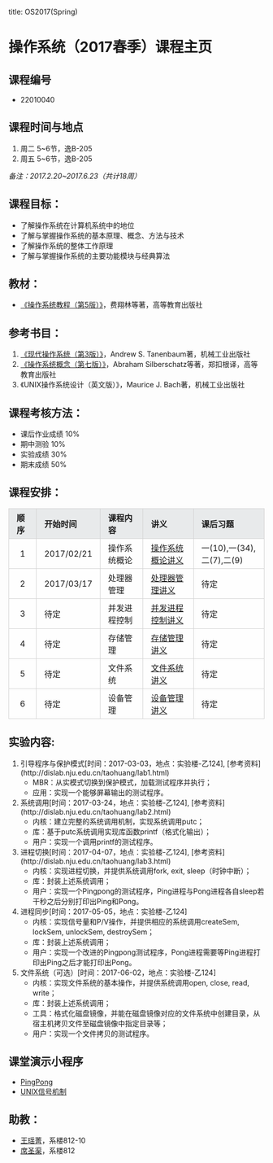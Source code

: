 title: OS2017(Spring)

# 操作系统（2017春季）课程主页

## 课程编号
- 22010040

## 课程时间与地点
1. 周二 5~6节，逸B-205
2. 周五 5~6节，逸B-205

_备注：2017.2.20~2017.6.23（共计18周）_

## 课程目标：
- 了解操作系统在计算机系统中的地位
- 了解与掌握操作系统的基本原理、概念、方法与技术
- 了解操作系统的整体工作原理
- 了解与掌握操作系统的主要功能模块与经典算法

## 教材：
- [《操作系统教程（第5版）》](https://www.amazon.cn/dp/B00IR4FS4O)，费翔林等著，高等教育出版社

## 参考书目：
1. [《现代操作系统（第3版）》](https://www.amazon.cn/dp/B0026IB5OY)，Andrew S. Tanenbaum著，机械工业出版社
2. [《操作系统概念（第七版）》](https://www.amazon.cn/dp/B00STNJYRU)，Abraham Silberschatz等著，郑扣根译，高等教育出版社
3. 《UNIX操作系统设计（英文版）》，Maurice J. Bach著，机械工业出版社

## 课程考核方法：
- 课后作业成绩 10%
- 期中测验 10%
- 实验成绩 30%
- 期末成绩 50%

## 课程安排：
<style>
table th,td{
	padding:5px 15px 5px 15px;
	border:solid 1px #d3d3d3;
}
tr.s1 td{
	background-color:#fefefe;
}
tr.s2 td,th{
	background-color:#e8eaeb;
}
</style>
<table>
<thead>
<tr class="s2">
<th style="text-align: left">顺序</th>
<th style="text-align: left">开始时间</th>
<th style="text-align: left">课程内容</th>
<th style="text-align: left">讲义</th>
<th style="text-align: left">课后习题</th>
</tr>
</thead>

<tbody>
<tr class="s1">
<td style="text-align: center">1</td>
<td style="text-align: left">2017/02/21</td>
<td style="text-align: left">操作系统概论</td>
<td style="text-align: left"><a href="static/slides/Introduction.ppt">操作系统概论讲义</a></td>
<td style="text-align: left">一(10),一(34),二(7),二(9)</td>
</tr>
<tr class="s1">
<td style="text-align: center">2</td>
<td style="text-align: left">2017/03/17</td>
<td style="text-align: left">处理器管理</td>
<td style="text-align: left"><a href="static/slides/scheduling.ppt">处理器管理讲义</a></td>
<td style="text-align: left">待定</td>
</tr>
<tr class="s1">
<td style="text-align: center">3</td>
<td style="text-align: left">待定</td>
<td style="text-align: left">并发进程控制</td>
<td style="text-align: left"><a href="static/slides/process-thread.ppt">并发进程控制讲义</a></td>
<td style="text-align: left">待定</td>
</tr>
<tr class="s1">
<td style="text-align: center">4</td>
<td style="text-align: left">待定</td>
<td style="text-align: left">存储管理</td>
<td style="text-align: left"><a href="static/slides/MM.ppt">存储管理讲义</a></td>
<td style="text-align: left">待定</td>
</tr>
<tr class="s1">
<td style="text-align: center">5</td>
<td style="text-align: left">待定</td>
<td style="text-align: left">文件系统</td>
<td style="text-align: left"><a href="static/slides/FS.ppt">文件系统讲义</a></td>
<td style="text-align: left">待定</td>
</tr>
<tr class="s1">
<td style="text-align: center">6</td>
<td style="text-align: left">待定</td>
<td style="text-align: left">设备管理</td>
<td style="text-align: left"><a href="static/slides/IO.ppt">设备管理讲义</a></td>
<td style="text-align: left">待定</td>
</tr>
</tbody>
</table>


## 实验内容:
<ol>
<li>引导程序与保护模式[时间：2017-03-03，地点：实验楼-乙124], [参考资料](http://dislab.nju.edu.cn/taohuang/lab1.html)

<ul>
<li>MBR：从实模式切换到保护模式，加载测试程序并执行；</li>
<li>应用：实现一个能够屏幕输出的测试程序。</li>
</ul></li>
<li>系统调用[时间：2017-03-24，地点：实验楼-乙124], [参考资料](http://dislab.nju.edu.cn/taohuang/lab2.html)

<ul>
<li>内核：建立完整的系统调用机制，实现系统调用putc；</li>
<li>库：基于putc系统调用实现库函数printf（格式化输出）；</li>
<li>用户：实现一个调用printf的测试程序。</li>
</ul></li>
<li>进程切换[时间：2017-04-07，地点：实验楼-乙124], [参考资料](http://dislab.nju.edu.cn/taohuang/lab3.html)

<ul>
<li>内核：实现进程切换，并提供系统调用fork, exit, sleep（时钟中断）；</li>
<li>库：封装上述系统调用；</li>
<li>用户：实现一个Pingpong的测试程序，Ping进程与Pong进程各自sleep若干秒之后分别打印出Ping和Pong。</li>
</ul></li>
<li>进程同步[时间：2017-05-05，地点：实验楼-乙124]

<ul>
<li>内核：实现信号量和P/V操作，并提供相应的系统调用createSem, lockSem, unlockSem, destroySem；</li>
<li>库：封装上述系统调用；</li>
<li>用户：实现一个改进的Pingpong测试程序，Pong进程需要等Ping进程打印出Ping之后才能打印出Pong。</li>
</ul></li>
<li>文件系统（可选）[时间：2017-06-02，地点：实验楼-乙124]

<ul>
<li>内核：实现文件系统的基本操作，并提供系统调用open, close, read, write；</li>
<li>库：封装上述系统调用；</li>
<li>工具：格式化磁盘镜像，并能在磁盘镜像对应的文件系统中创建目录，从宿主机拷贝文件至磁盘镜像中指定目录等；</li>
<li>用户：实现一个文件拷贝的测试程序。</li>
</ul></li>
</ol>


## 课堂演示小程序
- [PingPong](static/pingpong.c)
- [UNIX信号机制](static/signal.c) 

## 助教：
- [王瑶菁](/people/yaojingwang)，系楼812-10
- [席圣渠](/people/shengquxi)，系楼812